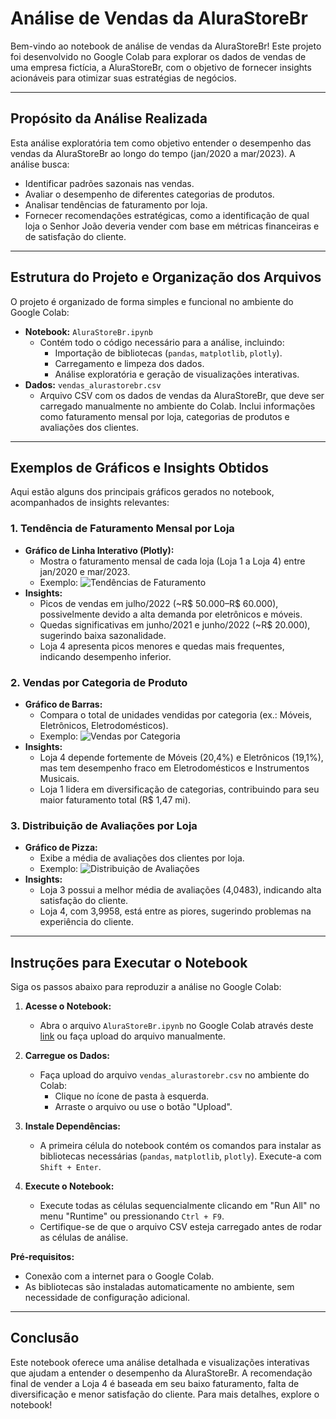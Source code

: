 # Análise de Vendas da AluraStoreBr

Bem-vindo ao notebook de análise de vendas da AluraStoreBr! Este projeto foi desenvolvido no Google Colab para explorar os dados de vendas de uma empresa fictícia, a AluraStoreBr, com o objetivo de fornecer insights acionáveis para otimizar suas estratégias de negócios.

---

## Propósito da Análise Realizada

Esta análise exploratória tem como objetivo entender o desempenho das vendas da AluraStoreBr ao longo do tempo (jan/2020 a mar/2023). A análise busca:

- Identificar padrões sazonais nas vendas.
- Avaliar o desempenho de diferentes categorias de produtos.
- Analisar tendências de faturamento por loja.
- Fornecer recomendações estratégicas, como a identificação de qual loja o Senhor João deveria vender com base em métricas financeiras e de satisfação do cliente.

---

## Estrutura do Projeto e Organização dos Arquivos

O projeto é organizado de forma simples e funcional no ambiente do Google Colab:

- **Notebook:** `AluraStoreBr.ipynb`
  - Contém todo o código necessário para a análise, incluindo:
    - Importação de bibliotecas (`pandas`, `matplotlib`, `plotly`).
    - Carregamento e limpeza dos dados.
    - Análise exploratória e geração de visualizações interativas.
- **Dados:** `vendas_alurastorebr.csv`
  - Arquivo CSV com os dados de vendas da AluraStoreBr, que deve ser carregado manualmente no ambiente do Colab. Inclui informações como faturamento mensal por loja, categorias de produtos e avaliações dos clientes.

---

## Exemplos de Gráficos e Insights Obtidos

Aqui estão alguns dos principais gráficos gerados no notebook, acompanhados de insights relevantes:

### 1. Tendência de Faturamento Mensal por Loja
- **Gráfico de Linha Interativo (Plotly):**
  - Mostra o faturamento mensal de cada loja (Loja 1 a Loja 4) entre jan/2020 e mar/2023.
  - Exemplo: ![Tendências de Faturamento](https://via.placeholder.com/600x400.png?text=Tendência+de+Faturamento)
- **Insights:**
  - Picos de vendas em julho/2022 (~R$ 50.000–R$ 60.000), possivelmente devido a alta demanda por eletrônicos e móveis.
  - Quedas significativas em junho/2021 e junho/2022 (~R$ 20.000), sugerindo baixa sazonalidade.
  - Loja 4 apresenta picos menores e quedas mais frequentes, indicando desempenho inferior.

### 2. Vendas por Categoria de Produto
- **Gráfico de Barras:**
  - Compara o total de unidades vendidas por categoria (ex.: Móveis, Eletrônicos, Eletrodomésticos).
  - Exemplo: ![Vendas por Categoria](https://via.placeholder.com/600x400.png?text=Vendas+por+Categoria)
- **Insights:**
  - Loja 4 depende fortemente de Móveis (20,4%) e Eletrônicos (19,1%), mas tem desempenho fraco em Eletrodomésticos e Instrumentos Musicais.
  - Loja 1 lidera em diversificação de categorias, contribuindo para seu maior faturamento total (R$ 1,47 mi).

### 3. Distribuição de Avaliações por Loja
- **Gráfico de Pizza:**
  - Exibe a média de avaliações dos clientes por loja.
  - Exemplo: ![Distribuição de Avaliações](https://via.placeholder.com/600x400.png?text=Distribuição+de+Avaliações)
- **Insights:**
  - Loja 3 possui a melhor média de avaliações (4,0483), indicando alta satisfação do cliente.
  - Loja 4, com 3,9958, está entre as piores, sugerindo problemas na experiência do cliente.

---

## Instruções para Executar o Notebook

Siga os passos abaixo para reproduzir a análise no Google Colab:

1. **Acesse o Notebook:**
   - Abra o arquivo `AluraStoreBr.ipynb` no Google Colab através deste [link](https://colab.research.google.com/drive/1IoRY3Mm_MKhmqnlqHWIPf17S8Qw0-pCB?usp=sharing) ou faça upload do arquivo manualmente.

2. **Carregue os Dados:**
   - Faça upload do arquivo `vendas_alurastorebr.csv` no ambiente do Colab:
     - Clique no ícone de pasta à esquerda.
     - Arraste o arquivo ou use o botão "Upload".
   
3. **Instale Dependências:**
   - A primeira célula do notebook contém os comandos para instalar as bibliotecas necessárias (`pandas`, `matplotlib`, `plotly`). Execute-a com `Shift + Enter`.

4. **Execute o Notebook:**
   - Execute todas as células sequencialmente clicando em "Run All" no menu "Runtime" ou pressionando `Ctrl + F9`.
   - Certifique-se de que o arquivo CSV esteja carregado antes de rodar as células de análise.

**Pré-requisitos:**
- Conexão com a internet para o Google Colab.
- As bibliotecas são instaladas automaticamente no ambiente, sem necessidade de configuração adicional.

---

## Conclusão

Este notebook oferece uma análise detalhada e visualizações interativas que ajudam a entender o desempenho da AluraStoreBr. A recomendação final de vender a Loja 4 é baseada em seu baixo faturamento, falta de diversificação e menor satisfação do cliente. Para mais detalhes, explore o notebook!
